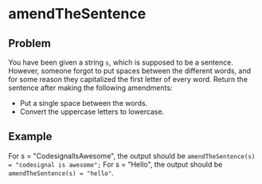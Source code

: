 # amendTheSentence

## Problem

You have been given a string `s`, which is supposed to be a sentence. However, someone forgot to put spaces between the different words, and for some reason they capitalized the first letter of every word. Return the sentence after making the following amendments:

- Put a single space between the words.
- Convert the uppercase letters to lowercase.

## Example

For s = "CodesignalIsAwesome", the output should be
`amendTheSentence(s) = "codesignal is awesome";`
For s = "Hello", the output should be
`amendTheSentence(s) = "hello"`.